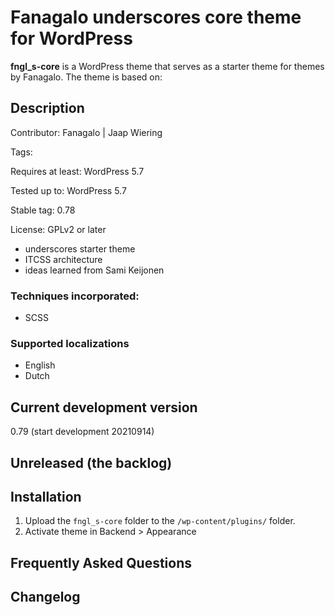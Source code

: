 # Fanagalo underscores core theme for WordPress

**fngl_s-core** is a WordPress theme that serves as a starter theme for themes by Fanagalo. The theme is based on:

## Description
Contributor: Fanagalo | Jaap Wiering

Tags:

Requires at least: WordPress 5.7

Tested up to: WordPress 5.7

Stable tag: 0.78

License: GPLv2 or later

-   underscores starter theme
-   ITCSS architecture
-   ideas learned from Sami Keijonen

### Techniques incorporated:

-   SCSS

### Supported localizations

-   English
-   Dutch

## Current development version

0.79 (start development 20210914)


## Unreleased (the backlog)


## Installation
1. Upload the `fngl_s-core` folder  to the `/wp-content/plugins/` folder.
1. Activate theme in Backend > Appearance 


## Frequently Asked Questions
## Changelog
